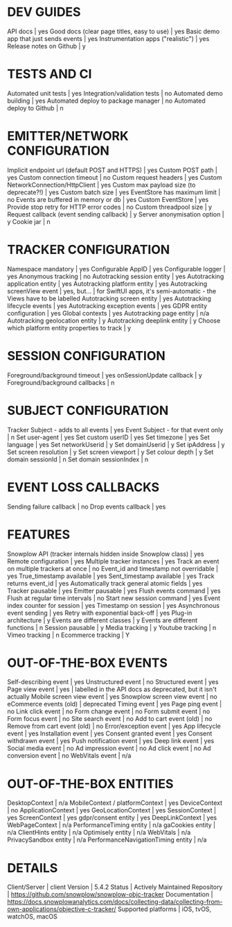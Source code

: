# DEV GUIDES
API docs | yes
Good docs (clear page titles, easy to use) | yes
Basic demo app that just sends events | yes
Instrumentation apps ("realistic") | yes
Release notes on Github | y

# TESTS AND CI
Automated unit tests | yes
Integration/validation tests | no
Automated demo building | yes
Automated deploy to package manager | no
Automated deploy to Github | n

# EMITTER/NETWORK CONFIGURATION
Implicit endpoint url (default POST and HTTPS) | yes
Custom POST path | yes
Custom connection timeout | no
Custom request headers | yes
Custom NetworkConnection/HttpClient | yes
Custom max payload size (to deprecate?!) | yes
Custom batch size | yes
EventStore has maximum limit | no
Events are buffered in memory or db | yes
Custom EventStore | yes
Provide stop retry for HTTP error codes | no
Custom threadpool size | y
Request callback (event sending callback) | y
Server anonymisation option | y
Cookie jar | n

# TRACKER CONFIGURATION
Namespace mandatory | yes
Configurable AppID | yes
Configurable logger | yes
Anonymous tracking | no
Autotracking session entity | yes
Autotracking application entity | yes
Autotracking platform entity | yes
Autotracking screenView event | yes, but... | for SwiftUI apps, it's semi-automatic - the Views have to be labelled
Autotracking screen entity | yes
Autotracking lifecycle events | yes
Autotracking exception events | yes
GDPR entity configuration | yes
Global contexts | yes
Autotracking page entity | n/a
Autotracking geolocation entity | y
Autotracking deeplink entity | y
Choose which platform entity properties to track | y

# SESSION CONFIGURATION
Foreground/background timeout | yes
onSessionUpdate callback | y
Foreground/background callbacks | n

# SUBJECT CONFIGURATION
Tracker Subject - adds to all events | yes
Event Subject - for that event only | n
Set user-agent | yes
Set custom userID | yes
Set timezone | yes
Set language | yes
Set networkUserid | y
Set domainUserid | y
Set ipAddress | y
Set screen resolution | y
Set screen viewport | y
Set colour depth | y
Set domain sessionId | n
Set domain sessionIndex | n

# EVENT LOSS CALLBACKS
Sending failure callback | no
Drop events callback | yes

# FEATURES
Snowplow API (tracker internals hidden inside Snowplow class) | yes
Remote configuration | yes
Multiple tracker instances | yes
Track an event on multiple trackers at once | no
Event_id and timestamp not overridable | yes
True_timestamp available | yes
Sent_timestamp available | yes
Track returns event_id | yes
Automatically track general atomic fields | yes
Tracker pausable | yes
Emitter pausable | yes
Flush events command | yes
Flush at regular time intervals | no
Start new session command | yes
Event index counter for session | yes
Timestamp on session | yes
Asynchronous event sending | yes
Retry with exponential back-off | yes
Plug-in architecture | y
Events are different classes | y
Events are different functions | n
Session pausable | y
Media tracking | y
Youtube tracking | n
Vimeo tracking | n
Ecommerce tracking | Y

# OUT-OF-THE-BOX EVENTS
Self-describing event | yes
Unstructured event | no
Structured event | yes
Page view event | yes | labelled in the API docs as deprecated, but it isn't actually
Mobile screen view event | yes
Snowplow screen view event | no
eCommerce events (old) | deprecated
Timing event | yes
Page ping event | no
Link click event | no
Form change event | no
Form submit event | no
Form focus event | no
Site search event | no
Add to cart event (old) | no
Remove from cart event (old) | no
Error/exception event | yes
App lifecycle event | yes
Installation event | yes
Consent granted event | yes
Consent withdrawn event | yes
Push notification event | yes
Deep link event | yes
Social media event | no
Ad impression event | no
Ad click event | no
Ad conversion event | no
WebVitals event | n/a

# OUT-OF-THE-BOX ENTITIES
DesktopContext | n/a
MobileContext / platformContext | yes
DeviceContext | no
ApplicationContext | yes
GeoLocationContext | yes
SessionContext | yes
ScreenContext | yes
gdpr/consent entity | yes
DeepLinkContext | yes
WebPageContext | n/a
PerformanceTiming entity | n/a
gaCookies entity | n/a
ClientHints entity | n/a
Optimisely entity | n/a
WebVitals | n/a
PrivacySandbox entity | n/a
PerformanceNavigationTiming entity | n/a

# DETAILS
Client/Server | client
Version | 5.4.2
Status | Actively Maintained
Repository | https://github.com/snowplow/snowplow-objc-tracker
Documentation | https://docs.snowplowanalytics.com/docs/collecting-data/collecting-from-own-applications/objective-c-tracker/
Supported platforms | iOS, tvOS, watchOS, macOS
